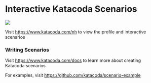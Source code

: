 # Interactive Katacoda Scenarios

[![](http://shields.katacoda.com/katacoda/nh/count.svg)](https://www.katacoda.com/nh "Get your profile on Katacoda.com")

Visit https://www.katacoda.com/nh to view the profile and interactive scenarios

### Writing Scenarios
Visit https://www.katacoda.com/docs to learn more about creating Katacoda scenarios

For examples, visit https://github.com/katacoda/scenario-example
